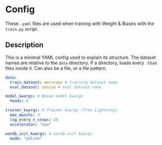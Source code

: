 # Config

These `.yaml` files are used when training with Weight & Biases with the `train.py` script.

## Description

This is a minimal YAML config used to explain its structure. The dataset names are relative to the `data` directory. If a directory, loads every `.h5ad` files inside it. Can also be a file, or a file pattern.

```yaml
data:
  train_dataset: merscope # training dataset name
  eval_dataset: xenium # eval dataset name

model_kwargs: # Novae model kwargs
  heads: 4

trainer_kwargs: # Trainer kwargs (from Lightning)
  max_epochs: 3
  log_every_n_steps: 10
  accelerator: "cpu"

wandb_init_kwargs: # wandb.init kwargs
  mode: "online"
```
